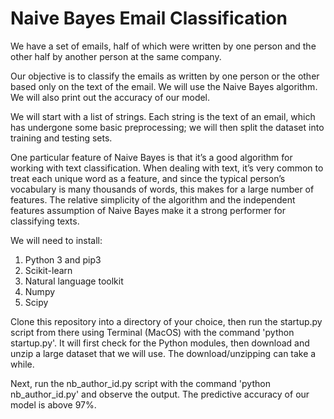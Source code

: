 # Naive Bayes Email Classification

We have a set of emails, half of which were written by one person and the other half by another person at the same company. 

Our objective is to classify the emails as written by one person or the other based only on the text of the email. We will use the Naive Bayes algorithm. We will also print out the accuracy of our model.

We will start with a list of strings. Each string is the text of an email, which has undergone some basic preprocessing; 
we will then split the dataset into training and testing sets.

One particular feature of Naive Bayes is that it’s a good algorithm for working with text classification. 
When dealing with text, it’s very common to treat each unique word as a feature, and since the typical person’s vocabulary is 
many thousands of words, this makes for a large number of features. The relative simplicity of the algorithm and the 
independent features assumption of Naive Bayes make it a strong performer for classifying texts.

We will need to install:
1) Python 3 and pip3
2) Scikit-learn
3) Natural language toolkit
4) Numpy
5) Scipy

Clone this repository into a directory of your choice, then run the startup.py script from there using Terminal (MacOS) with the command 'python startup.py'.
It will first check for the Python modules, then download and unzip a large dataset that we will use. The download/unzipping can take a while.

Next, run the nb_author_id.py script with the command 'python nb_author_id.py' and observe the output. The predictive accuracy of our model is above 97%.
